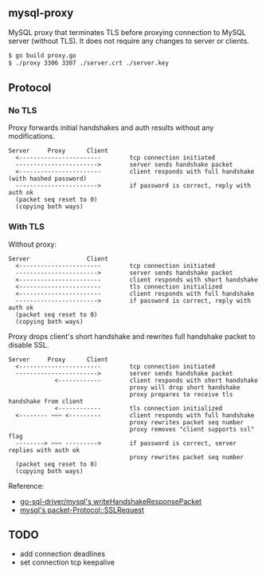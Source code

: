 ## mysql-proxy

MySQL proxy that terminates TLS before proxying connection to MySQL server (without TLS). It does not require any changes to server or clients.

```bash
$ go build proxy.go
$ ./proxy 3306 3307 ./server.crt ./server.key
```

## Protocol

### No TLS

Proxy forwards initial handshakes and auth results without any modifications.

```
Server     Proxy      Client
  <-----------------------        tcp connection initiated
  ----------------------->        server sends handshake packet
  <-----------------------        client responds with full handshake (with hashed password)
  ----------------------->        if password is correct, reply with auth ok
  (packet seq reset to 0)
  (copying both ways)
```

### With TLS

Without proxy:

```
Server                Client
  <-----------------------        tcp connection initiated
  ----------------------->        server sends handshake packet
  <-----------------------        client responds with short handshake
  <-----------------------        tls connection initialized
  <-----------------------        client responds with full handshake
  ----------------------->        if password is correct, reply with auth ok
  (packet seq reset to 0)
  (copying both ways)
```

Proxy drops client's short handshake and rewrites full handshake packet to disable SSL.

```
Server     Proxy      Client
  <-----------------------        tcp connection initiated
  ----------------------->        server sends handshake packet
             <------------        client responds with short handshake
                                  proxy will drop short handshake
                                  proxy prepares to receive tls handshake from client
             <------------        tls connection initialized
  <-------- ~~~ <---------        client responds with full handshake
                                  proxy rewrites packet seq number
                                  proxy removes "client supports ssl" flag
  --------> ~~~ --------->        if password is correct, server replies with auth ok
                                  proxy rewrites packet seq number
  (packet seq reset to 0)
  (copying both ways)
```

Reference:

- [go-sql-driver/mysql's writeHandshakeResponsePacket](https://github.com/go-sql-driver/mysql/blob/7ac0064e822156a17a6b598957ddf5e0287f8288/packets.go#L246)
- [mysql's packet-Protocol::SSLRequest](https://dev.mysql.com/doc/internals/en/connection-phase-packets.html#packet-Protocol::SSLRequest)

## TODO

- add connection deadlines
- set connection tcp keepalive
